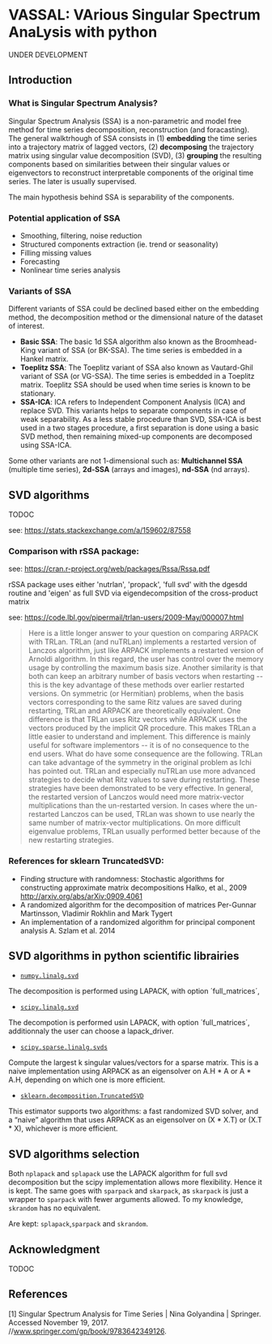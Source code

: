 # VASSAL: VArious Singular Spectrum AnaLysis with python

UNDER DEVELOPMENT



## Introduction

### What is Singular Spectrum Analysis?

Singular Spectrum Analysis (SSA) is a non-parametric and model free method for time series decomposition, reconstruction (and foracasting). The general walktrhough of SSA consists in (1) **embedding** the time series into a trajectory matrix of lagged vectors, (2) **decomposing** the trajectory matrix using singular value decomposition (SVD), (3) **grouping** the resulting components based on similarities between their singular values or eigenvectors to reconstruct interpretable components of the original time series. The later is usually supervised.

The main hypothesis behind SSA is separability of the components.

### Potential application of SSA

* Smoothing, filtering, noise reduction
* Structured components extraction (ie. trend or seasonality)
* Filling missing values
* Forecasting
* Nonlinear time series analysis

### Variants of SSA

Different variants of SSA could be declined based either on the embedding method, the decomposition method or the dimensional nature of the dataset of interest.

* **Basic SSA**: The basic 1d SSA algorithm also known as the Broomhead-King variant of SSA (or BK-SSA). The time series is embedded in a Hankel matrix.
* **Toeplitz SSA**: The Toeplitz variant of SSA also known as Vautard-Ghil variant of SSA (or VG-SSA). The time series is embedded in a Toeplitz matrix. Toeplitz SSA should be used when time series is known to be stationary.
* **SSA-ICA**: ICA refers to Independent Component Analysis (ICA) and replace SVD. This variants helps to separate components in case of weak separability. As a less stable procedure than SVD, SSA-ICA is best used in a two stages procedure, a first separation is done using a basic SVD method, then remaining mixed-up components are decomposed using SSA-ICA.

Some other variants are not 1-dimensional such as: **Multichannel SSA** (multiple time series), **2d-SSA** (arrays and images), **nd-SSA** (nd arrays).

## SVD algorithms
TODOC

see: https://stats.stackexchange.com/a/159602/87558

### Comparison with rSSA package: 
see: https://cran.r-project.org/web/packages/Rssa/Rssa.pdf

rSSA package uses either 'nutrlan', 'propack', 'full svd' with the dgesdd routine
and 'eigen' as full SVD via eigendecompsition of the cross-product matrix

see: https://code.lbl.gov/pipermail/trlan-users/2009-May/000007.html

>Here is a little longer answer to your question on comparing ARPACK 
with TRLan.  TRLan (and nuTRLan) implements a restarted version of 
Lanczos algorithm, just like ARPACK implements a restarted version of 
Arnoldi algorithm.  In this regard, the user has control over the 
memory usage by controlling the maximum basis size.  Another 
similarity is that both can keep an arbitrary number of basis vectors 
when restarting -- this is the key advantage of these methods over 
earlier restarted versions.
On symmetric (or Hermitian) problems, when the basis vectors 
corresponding to the same Ritz values are saved during restarting, 
TRLan and ARPACK are theoretically equivalent.  One difference is that 
TRLan uses Ritz vectors while ARPACK uses the vectors produced by the 
implicit QR procedure.  This makes TRLan a little easier to understand 
and implement.  This difference is mainly useful for software 
implementors -- it is of no consequence to the end users.
What do have some consequence are the following.  TRLan can take 
advantage of the symmetry in the original problem as Ichi has pointed 
out.  TRLan and especially nuTRLan use more advanced strategies to 
decide what Ritz values to save during restarting.  These strategies 
have been demonstrated to be very effective.  In general, the 
restarted version of Lanczos would need more matrix-vector 
multiplications than the un-restarted version.  In cases where the 
un-restarted Lanczos can be used, TRLan was shown to use nearly the 
same number of matrix-vector multiplications.  On more difficult 
eigenvalue problems, TRLan usually performed better because of the new 
restarting strategies.

### References for sklearn TruncatedSVD:   

* Finding structure with randomness: Stochastic algorithms for constructing
  approximate matrix decompositions
  Halko, et al., 2009 http://arxiv.org/abs/arXiv:0909.4061
* A randomized algorithm for the decomposition of matrices
  Per-Gunnar Martinsson, Vladimir Rokhlin and Mark Tygert
* An implementation of a randomized algorithm for principal component
  analysis
  A. Szlam et al. 2014

## SVD algorithms in python scientific librairies

* [`numpy.linalg.svd`](https://docs.scipy.org/doc/numpy-1.13.0/reference/generated/numpy.linalg.svd.html)

The decomposition is performed using LAPACK, with option ´full_matrices´, 

* [`scipy.linalg.svd`](https://docs.scipy.org/doc/scipy/reference/generated/scipy.linalg.svd.html)

The decompotion is performed usin LAPACK, with option ´full_matrices´, additionnaly the user can choose a lapack_driver.

* [`scipy.sparse.linalg.svds`](https://docs.scipy.org/doc/scipy/reference/generated/scipy.sparse.linalg.svds.html)

Compute the largest k singular values/vectors for a sparse matrix. This is a naive implementation using ARPACK as an eigensolver on A.H * A or A * A.H, depending on which one is more efficient.

* [`sklearn.decomposition.TruncatedSVD`](http://scikit-learn.org/stable/modules/generated/sklearn.decomposition.TruncatedSVD.html#sklearn.decomposition.TruncatedSVD)

This estimator supports two algorithms: a fast randomized SVD solver, and a “naive” algorithm that uses ARPACK as an eigensolver on (X * X.T) or (X.T * X), whichever is more efficient.

## SVD algorithms selection

Both `nplapack` and `splapack` use the LAPACK algorithm for full svd decomposition but the scipy implementation allows more flexibility. Hence it is kept. The same goes with `sparpack` and `skarpack`, as `skarpack` is just a wrapper to `sparpack` with fewer arguments allowed. To my knowledge, `skrandom` has no equivalent. 

Are kept: `splapack`,`sparpack` and `skrandom`.








## Acknowledgment

TODOC

## References

[1] Singular Spectrum Analysis for Time Series | Nina Golyandina | Springer. Accessed November 19, 2017. //www.springer.com/gp/book/9783642349126.
